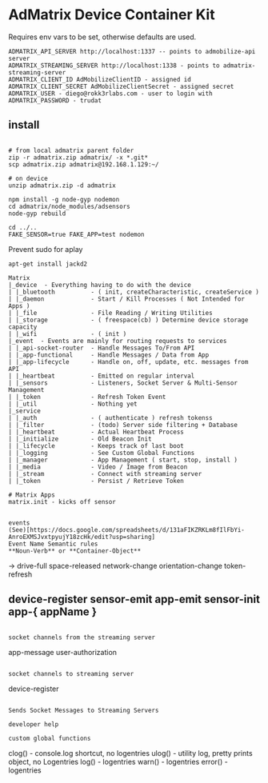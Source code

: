 # AdMatrix Device Container Kit


Requires env vars to be set, otherwise defaults are used.
```
ADMATRIX_API_SERVER http://localhost:1337 -- points to admobilize-api server
ADMATRIX_STREAMING_SERVER http://localhost:1338 - points to admatrix-streaming-server
ADMATRIX_CLIENT_ID AdMobilizeClientID - assigned id
ADMATRIX_CLIENT_SECRET AdMobilizeClientSecret - assigned secret
ADMATRIX_USER - diego@rokk3rlabs.com - user to login with
ADMATRIX_PASSWORD - trudat
```

## install
```

# from local admatrix parent folder
zip -r admatrix.zip admatrix/ -x *.git*
scp admatrix.zip admatrix@192.168.1.129:~/

# on device
unzip admatrix.zip -d admatrix

npm install -g node-gyp nodemon
cd admatrix/node_modules/adsensors
node-gyp rebuild

cd ../..
FAKE_SENSOR=true FAKE_APP=test nodemon
```

Prevent sudo for aplay

`apt-get install jackd2`

```
Matrix
|_device  - Everything having to do with the device
| |_bluetooth          - ( init, createCharacteristic, createService )
| |_daemon             - Start / Kill Processes ( Not Intended for Apps )
| |_file               - File Reading / Writing Utilities
| |_storage            - ( freespace(cb) ) Determine device storage capacity
| |_wifi               - ( init )
|_event  - Events are mainly for routing requests to services
| |_api-socket-router  - Handle Messages To/From API
| |_app-functional     - Handle Messages / Data from App
| |_app-lifecycle      - Handle on, off, update, etc. messages from API
| |_heartbeat          - Emitted on regular interval
| |_sensors            - Listeners, Socket Server & Multi-Sensor Management
| |_token              - Refresh Token Event
| |_util               - Nothing yet
|_service
| |_auth               - ( authenticate ) refresh tokenss
| |_filter             - (todo) Server side filtering + Database
| |_heartbeat          - Actual Heartbeat Process
| |_initialize         - Old Beacon Init
| |_lifecycle          - Keeps track of last boot
| |_logging            - See Custom Global Functions
| |_manager            - App Management ( start, stop, install )
| |_media              - Video / Image from Beacon
| |_stream             - Connect with streaming server
| |_token              - Persist / Retrieve Token

# Matrix Apps
matrix.init - kicks off sensor


events
(See)[https://docs.google.com/spreadsheets/d/131aFIKZRKLm8fIlFbYi-AnroEXMSJvxtpyujY18zcHk/edit?usp=sharing]
Event Name Semantic rules
**Noun-Verb** or **Container-Object**
```
->
drive-full
space-released
network-change
orientation-change
token-refresh


device-register
sensor-emit
app-emit
sensor-init
app-{ appName }
---

```

socket channels from the streaming server
```
app-message
user-authorization
```

socket channels to streaming server
```
device-register
```

Sends Socket Messages to Streaming Servers

developer help

custom global functions
```
clog() - console.log shortcut, no logentries
ulog() - utility log, pretty prints object, no Logentries
log() - logentries
warn() - logentries
error() - logentries
```
